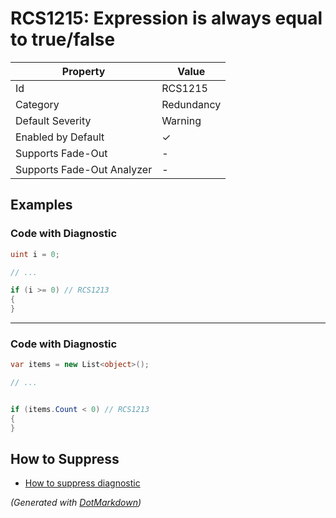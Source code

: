 # RCS1215: Expression is always equal to true/false

| Property                    | Value      |
| --------------------------- | ---------- |
| Id                          | RCS1215    |
| Category                    | Redundancy |
| Default Severity            | Warning    |
| Enabled by Default          | &#x2713;   |
| Supports Fade\-Out          | \-         |
| Supports Fade\-Out Analyzer | \-         |

## Examples

### Code with Diagnostic

```csharp
uint i = 0;

// ...

if (i >= 0) // RCS1213
{
}
```

- - -

### Code with Diagnostic

```csharp
var items = new List<object>();

// ...


if (items.Count < 0) // RCS1213
{
}
```

## How to Suppress

* [How to suppress diagnostic](../HowToConfigureAnalyzers#HowToSupressDiagnostic.md)

*\(Generated with [DotMarkdown](http://github.com/JosefPihrt/DotMarkdown)\)*